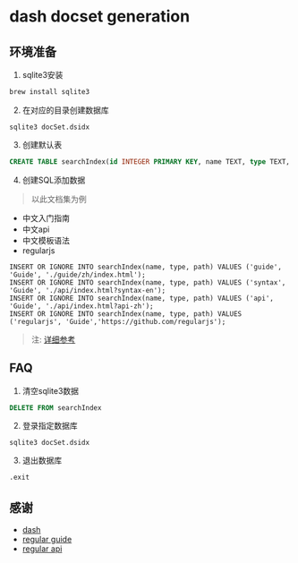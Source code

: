 # dash docset generation


## 环境准备

1. sqlite3安装

```bash
brew install sqlite3
```

2. 在对应的目录创建数据库

```
sqlite3 docSet.dsidx
```

3. 创建默认表

```sql
CREATE TABLE searchIndex(id INTEGER PRIMARY KEY, name TEXT, type TEXT, path TEXT);
```

4. 创建SQL添加数据

> 以此文档集为例

* 中文入门指南
* 中文api
* 中文模板语法
* regularjs

```
INSERT OR IGNORE INTO searchIndex(name, type, path) VALUES ('guide', 'Guide', './guide/zh/index.html');
INSERT OR IGNORE INTO searchIndex(name, type, path) VALUES ('syntax', 'Guide', './api/index.html?syntax-en');
INSERT OR IGNORE INTO searchIndex(name, type, path) VALUES ('api', 'Guide', './api/index.html?api-zh');
INSERT OR IGNORE INTO searchIndex(name, type, path) VALUES ('regularjs', 'Guide','https://github.com/regularjs');
```

> 注: [详细参考](https://kapeli.com/docsets)

## FAQ

1. 清空sqlite3数据

```sql
DELETE FROM searchIndex
```

2. 登录指定数据库

```
sqlite3 docSet.dsidx
```

3. 退出数据库

```sql
.exit
```

## 感谢

- [dash](https://kapeli.com/dash)
- [regular guide](https://github.com/regularjs/guide)
- [regular api](https://github.com/regularjs/blog)
